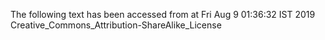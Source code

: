 The following text has been accessed from at Fri Aug 9 01:36:32 IST 2019
Creative_Commons_Attribution-ShareAlike_License
